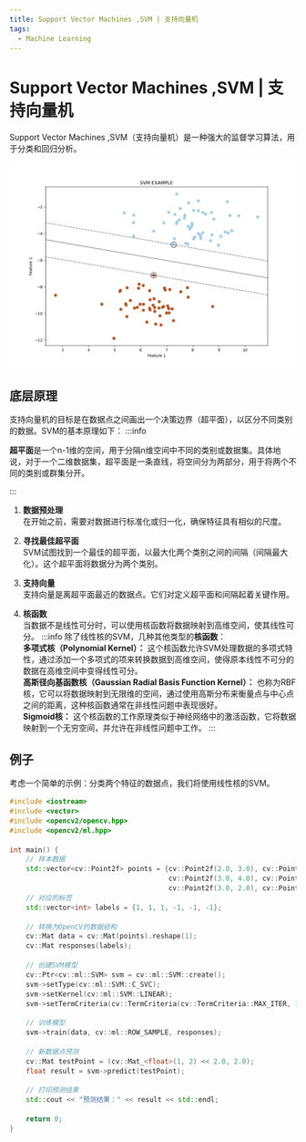 ```yaml
---
title: Support Vector Machines ,SVM | 支持向量机
tags:
  - Machine Learning
---
```


# Support Vector Machines ,SVM | 支持向量机
Support Vector Machines ,SVM（支持向量机）是一种强大的监督学习算法，用于分类和回归分析。

![](images/svm_2d.png)
## 底层原理

支持向量机的目标是在数据点之间画出一个决策边界（超平面），以区分不同类别的数据。SVM的基本原理如下：
:::info

**超平面**是一个n-1维的空间，用于分隔n维空间中不同的类别或数据集。具体地说，对于一个二维数据集，超平面是一条直线，将空间分为两部分，用于将两个不同的类别或群集分开。

:::
1. **数据预处理**  
   在开始之前，需要对数据进行标准化或归一化，确保特征具有相似的尺度。

2. **寻找最佳超平面**  
   SVM试图找到一个最佳的超平面，以最大化两个类别之间的间隔（间隔最大化）。这个超平面将数据分为两个类别。

3. **支持向量**  
   支持向量是离超平面最近的数据点。它们对定义超平面和间隔起着关键作用。

4. **核函数**  
   当数据不是线性可分时，可以使用核函数将数据映射到高维空间，使其线性可分。
:::info
除了线性核的SVM，几种其他类型的**核函数**：  
**多项式核（Polynomial Kernel）：** 这个核函数允许SVM处理数据的多项式特性，通过添加一个多项式的项来转换数据到高维空间，使得原本线性不可分的数据在高维空间中变得线性可分。  
**高斯径向基函数核（Gaussian Radial Basis Function Kernel）：** 也称为RBF核，它可以将数据映射到无限维的空间，通过使用高斯分布来衡量点与中心点之间的距离，这种核函数通常在非线性问题中表现很好。  
 **Sigmoid核：** 这个核函数的工作原理类似于神经网络中的激活函数，它将数据映射到一个无穷空间，并允许在非线性问题中工作。
:::
## 例子

考虑一个简单的示例：分类两个特征的数据点，我们将使用线性核的SVM。

```cpp
#include <iostream>
#include <vector>
#include <opencv2/opencv.hpp>
#include <opencv2/ml.hpp>

int main() {
    // 样本数据
    std::vector<cv::Point2f> points = {cv::Point2f(2.0, 3.0), cv::Point2f(3.0, 3.0), 
                                       cv::Point2f(3.0, 4.0), cv::Point2f(2.0, 1.0), 
                                       cv::Point2f(3.0, 2.0), cv::Point2f(4.0, 3.0)};
    // 对应的标签
    std::vector<int> labels = {1, 1, 1, -1, -1, -1};

    // 转换为OpenCV的数据结构
    cv::Mat data = cv::Mat(points).reshape(1);
    cv::Mat responses(labels);

    // 创建SVM模型
    cv::Ptr<cv::ml::SVM> svm = cv::ml::SVM::create();
    svm->setType(cv::ml::SVM::C_SVC);
    svm->setKernel(cv::ml::SVM::LINEAR);
    svm->setTermCriteria(cv::TermCriteria(cv::TermCriteria::MAX_ITER, 100, 1e-6));

    // 训练模型
    svm->train(data, cv::ml::ROW_SAMPLE, responses);

    // 新数据点预测
    cv::Mat testPoint = (cv::Mat_<float>(1, 2) << 2.0, 2.0);
    float result = svm->predict(testPoint);

    // 打印预测结果
    std::cout << "预测结果：" << result << std::endl;

    return 0;
}
```